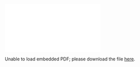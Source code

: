 <object data="out/syllabus/Math%20Camp%202022%20Syllabus.pdf" type="application/pdf" width="100%"  style="height:100vh" >
    <embed src="out/syllabus/Math%20Camp%202022%20Syllabus.pdf">
        <p>Unable to load embedded PDF; please download the file <a href="out/syllabus/Math%20Camp%202022%20Syllabus.pdf">here</a>.</p>
    </embed>
</object>
